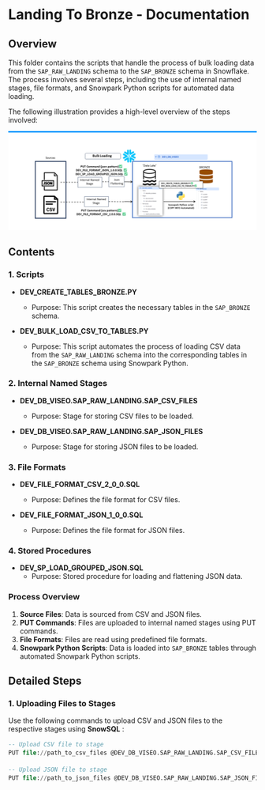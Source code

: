 # Landing To Bronze - Documentation

## Overview

This folder contains the scripts that handle the process of bulk loading data from the `SAP_RAW_LANDING` schema to the `SAP_BRONZE` schema in Snowflake. The process involves several steps, including the use of internal named stages, file formats, and Snowpark Python scripts for automated data loading.

The following illustration provides a high-level overview of the steps involved:

![Bulk Loading Process](../../images/LANDING_TO_BRONZE.png)

## Contents

### 1. Scripts

- **DEV_CREATE_TABLES_BRONZE.PY**
  - Purpose: This script creates the necessary tables in the `SAP_BRONZE` schema.

- **DEV_BULK_LOAD_CSV_TO_TABLES.PY**
  - Purpose: This script automates the process of loading CSV data from the `SAP_RAW_LANDING` schema into the corresponding tables in the `SAP_BRONZE` schema using Snowpark Python.

### 2. Internal Named Stages

- **DEV_DB_VISEO.SAP_RAW_LANDING.SAP_CSV_FILES**
  - Purpose: Stage for storing CSV files to be loaded.

- **DEV_DB_VISEO.SAP_RAW_LANDING.SAP_JSON_FILES**
  - Purpose: Stage for storing JSON files to be loaded.

### 3. File Formats

- **DEV_FILE_FORMAT_CSV_2_0_0.SQL**
  - Purpose: Defines the file format for CSV files.

- **DEV_FILE_FORMAT_JSON_1_0_0.SQL**
  - Purpose: Defines the file format for JSON files.

### 4. Stored Procedures

- **DEV_SP_LOAD_GROUPED_JSON.SQL**
  - Purpose: Stored procedure for loading and flattening JSON data.

### Process Overview

1. **Source Files**: Data is sourced from CSV and JSON files.
2. **PUT Commands**: Files are uploaded to internal named stages using PUT commands.
3. **File Formats**: Files are read using predefined file formats.
4. **Snowpark Python Scripts**: Data is loaded into `SAP_BRONZE` tables through automated Snowpark Python scripts.

## Detailed Steps

### 1. Uploading Files to Stages

Use the following commands to upload CSV and JSON files to the respective stages using **SnowSQL** :

```sql
-- Upload CSV file to stage
PUT file://path_to_csv_files @DEV_DB_VISEO.SAP_RAW_LANDING.SAP_CSV_FILES;

-- Upload JSON file to stage
PUT file://path_to_json_files @DEV_DB_VISEO.SAP_RAW_LANDING.SAP_JSON_FILES;
